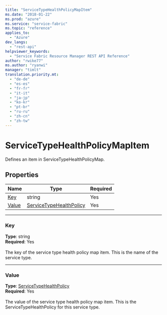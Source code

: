 ```yaml
---
title: "ServiceTypeHealthPolicyMapItem"
ms.date: "2018-01-22"
ms.prod: "azure"
ms.service: "service-fabric"
ms.topic: "reference"
applies_to: 
  - "Azure"
dev_langs: 
  - "rest-api"
helpviewer_keywords: 
  - "Service Fabric Resource Manager REST API Reference"
author: "rwike77"
ms.author: "ryanwi"
manager: "timlt"
translation.priority.mt: 
  - "de-de"
  - "es-es"
  - "fr-fr"
  - "it-it"
  - "ja-jp"
  - "ko-kr"
  - "pt-br"
  - "ru-ru"
  - "zh-cn"
  - "zh-tw"
---
```

# ServiceTypeHealthPolicyMapItem

Defines an item in ServiceTypeHealthPolicyMap.


## Properties
| Name | Type | Required |
| --- | --- | --- |
| [Key](#key) | string | Yes |
| [Value](#value) | [ServiceTypeHealthPolicy](sfrp-2017-07-01-preview-model-servicetypehealthpolicy.md) | Yes |

____
### Key
__Type__: string <br/>
__Required__: Yes<br/>
<br/>
The key of the service type health policy map item. This is the name of the service type.

____
### Value
__Type__: [ServiceTypeHealthPolicy](sfrp-2017-07-01-preview-model-servicetypehealthpolicy.md) <br/>
__Required__: Yes<br/>
<br/>
The value of the service type health policy map item. This is the ServiceTypeHealthPolicy for this service type.

